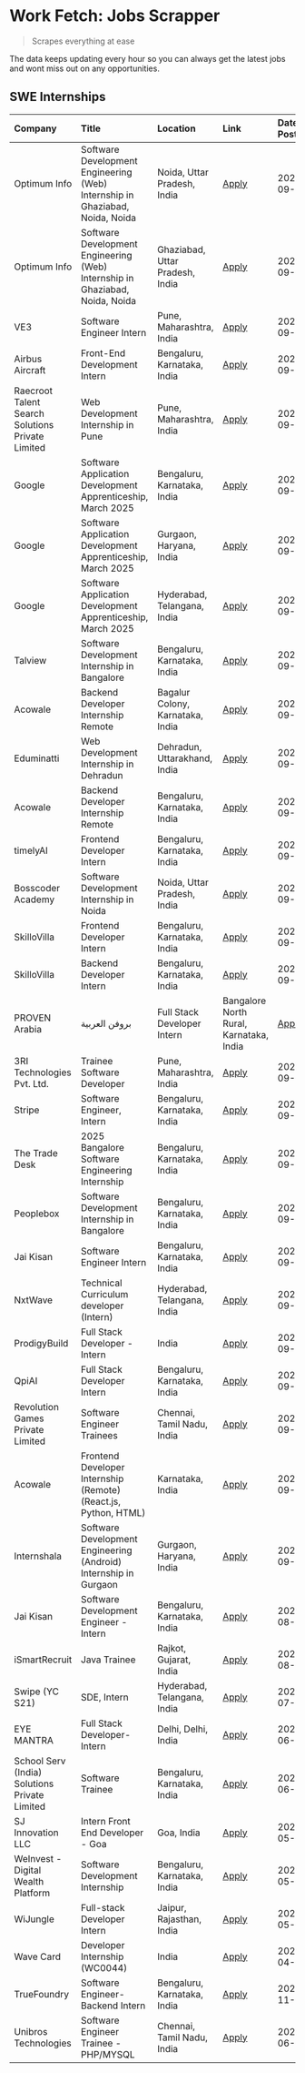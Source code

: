 # Work Fetch: Jobs Scrapper
> Scrapes everything at ease

The data keeps updating every hour so you can always get the latest jobs and wont miss out on any opportunities.

## SWE Internships
<!--START_SECTION:workfetch-->
| Company                                          | Title                                                                        | Location                                | Link                                                                                                                                                                                                                                                                          | Date Posted   |
|:-------------------------------------------------|:-----------------------------------------------------------------------------|:----------------------------------------|:------------------------------------------------------------------------------------------------------------------------------------------------------------------------------------------------------------------------------------------------------------------------------|:--------------|
| Optimum Info                                     | Software Development Engineering (Web) Internship in Ghaziabad, Noida, Noida | Noida, Uttar Pradesh, India             | [Apply](https://in.linkedin.com/jobs/view/software-development-engineering-web-internship-in-ghaziabad-noida-noida-at-optimum-info-4037042231?position=7&pageNum=0&refId=5GtqwO8EoobawgCLXHMKNg%3D%3D&trackingId=bCNsBcmqD6TJmKruWM0W%2Bg%3D%3D)                              | 2024-09-27    |
| Optimum Info                                     | Software Development Engineering (Web) Internship in Ghaziabad, Noida, Noida | Ghaziabad, Uttar Pradesh, India         | [Apply](https://in.linkedin.com/jobs/view/software-development-engineering-web-internship-in-ghaziabad-noida-noida-at-optimum-info-4037041629?position=8&pageNum=0&refId=5GtqwO8EoobawgCLXHMKNg%3D%3D&trackingId=ojSVUZ9ny2SEEtxGF6VpzQ%3D%3D)                                | 2024-09-27    |
| VE3                                              | Software Engineer Intern                                                     | Pune, Maharashtra, India                | [Apply](https://in.linkedin.com/jobs/view/software-engineer-intern-at-ve3-4035258572?position=28&pageNum=0&refId=5GtqwO8EoobawgCLXHMKNg%3D%3D&trackingId=VIUg54jzScO0kKbmbvkDNw%3D%3D)                                                                                        | 2024-09-27    |
| Airbus Aircraft                                  | Front-End Development Intern                                                 | Bengaluru, Karnataka, India             | [Apply](https://in.linkedin.com/jobs/view/front-end-development-intern-at-airbus-aircraft-4034179043?position=52&pageNum=0&refId=5GtqwO8EoobawgCLXHMKNg%3D%3D&trackingId=v4HOAVu6lcKxF6J0IlPogw%3D%3D)                                                                        | 2024-09-26    |
| Raecroot Talent Search Solutions Private Limited | Web Development Internship in Pune                                           | Pune, Maharashtra, India                | [Apply](https://in.linkedin.com/jobs/view/web-development-internship-in-pune-at-raecroot-talent-search-solutions-private-limited-4034584677?position=56&pageNum=0&refId=5GtqwO8EoobawgCLXHMKNg%3D%3D&trackingId=dSqG8VeAox7GIio%2FQeRSXw%3D%3D)                               | 2024-09-26    |
| Google                                           | Software Application Development Apprenticeship, March 2025                  | Bengaluru, Karnataka, India             | [Apply](https://in.linkedin.com/jobs/view/software-application-development-apprenticeship-march-2025-at-google-4032957527?position=2&pageNum=0&refId=5GtqwO8EoobawgCLXHMKNg%3D%3D&trackingId=C1T2WSQ61ZOId17Cj1Es2A%3D%3D)                                                    | 2024-09-24    |
| Google                                           | Software Application Development Apprenticeship, March 2025                  | Gurgaon, Haryana, India                 | [Apply](https://in.linkedin.com/jobs/view/software-application-development-apprenticeship-march-2025-at-google-4032958554?position=3&pageNum=0&refId=5GtqwO8EoobawgCLXHMKNg%3D%3D&trackingId=SRC6l2%2BCB6AZ8QByV7WJ2g%3D%3D)                                                  | 2024-09-24    |
| Google                                           | Software Application Development Apprenticeship, March 2025                  | Hyderabad, Telangana, India             | [Apply](https://in.linkedin.com/jobs/view/software-application-development-apprenticeship-march-2025-at-google-4032957528?position=5&pageNum=0&refId=5GtqwO8EoobawgCLXHMKNg%3D%3D&trackingId=51lRW9QSSAMpxavEiDsr3A%3D%3D)                                                    | 2024-09-24    |
| Talview                                          | Software Development Internship in Bangalore                                 | Bengaluru, Karnataka, India             | [Apply](https://in.linkedin.com/jobs/view/software-development-internship-in-bangalore-at-talview-4033703077?position=14&pageNum=0&refId=5GtqwO8EoobawgCLXHMKNg%3D%3D&trackingId=DkOrSCRKT8ke6Q1GNfPzxg%3D%3D)                                                                | 2024-09-23    |
| Acowale                                          | Backend Developer Internship Remote                                          | Bagalur Colony, Karnataka, India        | [Apply](https://in.linkedin.com/jobs/view/backend-developer-internship-remote-at-acowale-4030088707?position=21&pageNum=0&refId=5GtqwO8EoobawgCLXHMKNg%3D%3D&trackingId=CYscV0dEv1dTv%2FCgu9nYsQ%3D%3D)                                                                       | 2024-09-21    |
| Eduminatti                                       | Web Development Internship in Dehradun                                       | Dehradun, Uttarakhand, India            | [Apply](https://in.linkedin.com/jobs/view/web-development-internship-in-dehradun-at-eduminatti-4032105381?position=29&pageNum=0&refId=5GtqwO8EoobawgCLXHMKNg%3D%3D&trackingId=H%2BWzMrvvH5%2BvdatG6Czq%2BA%3D%3D)                                                             | 2024-09-21    |
| Acowale                                          | Backend Developer Internship Remote                                          | Bengaluru, Karnataka, India             | [Apply](https://in.linkedin.com/jobs/view/backend-developer-internship-remote-at-acowale-4030975489?position=15&pageNum=0&refId=5GtqwO8EoobawgCLXHMKNg%3D%3D&trackingId=ubnL2ylK9eDU3GAX%2FAfx4w%3D%3D)                                                                       | 2024-09-20    |
| timelyAI                                         | Frontend Developer Intern                                                    | Bengaluru, Karnataka, India             | [Apply](https://in.linkedin.com/jobs/view/frontend-developer-intern-at-timelyai-4030925040?position=19&pageNum=0&refId=5GtqwO8EoobawgCLXHMKNg%3D%3D&trackingId=73%2FFeoS8sNyXtGAt19pEsA%3D%3D)                                                                                | 2024-09-20    |
| Bosscoder Academy                                | Software Development Internship in Noida                                     | Noida, Uttar Pradesh, India             | [Apply](https://in.linkedin.com/jobs/view/software-development-internship-in-noida-at-bosscoder-academy-4031161323?position=23&pageNum=0&refId=5GtqwO8EoobawgCLXHMKNg%3D%3D&trackingId=IN7%2BD9fT37b5dc6z%2FMErFg%3D%3D)                                                      | 2024-09-20    |
| SkilloVilla                                      | Frontend Developer Intern                                                    | Bengaluru, Karnataka, India             | [Apply](https://in.linkedin.com/jobs/view/frontend-developer-intern-at-skillovilla-4025873510?position=11&pageNum=0&refId=5GtqwO8EoobawgCLXHMKNg%3D%3D&trackingId=RqQw13R2REa66I%2F0j9pnvg%3D%3D)                                                                             | 2024-09-17    |
| SkilloVilla                                      | Backend Developer Intern                                                     | Bengaluru, Karnataka, India             | [Apply](https://in.linkedin.com/jobs/view/backend-developer-intern-at-skillovilla-4025860894?position=16&pageNum=0&refId=5GtqwO8EoobawgCLXHMKNg%3D%3D&trackingId=j%2F%2FYt8RKKVLTIWPG9Pomxg%3D%3D)                                                                            | 2024-09-17    |
| PROVEN Arabia | بروفن العربية                    | Full Stack Developer Intern                                                  | Bangalore North Rural, Karnataka, India | [Apply](https://in.linkedin.com/jobs/view/full-stack-developer-intern-at-proven-arabia-%D8%A8%D8%B1%D9%88%D9%81%D9%86-%D8%A7%D9%84%D8%B9%D8%B1%D8%A8%D9%8A%D8%A9-4028862862?position=54&pageNum=0&refId=5GtqwO8EoobawgCLXHMKNg%3D%3D&trackingId=BnBxe7TkjVHg60FvppwdiQ%3D%3D) | 2024-09-17    |
| 3RI Technologies Pvt. Ltd.                       | Trainee  Software Developer                                                  | Pune, Maharashtra, India                | [Apply](https://in.linkedin.com/jobs/view/trainee-software-developer-at-3ri-technologies-pvt-ltd-4026688364?position=30&pageNum=0&refId=5GtqwO8EoobawgCLXHMKNg%3D%3D&trackingId=awyBqzYQNX7veIxAmulohA%3D%3D)                                                                 | 2024-09-15    |
| Stripe                                           | Software Engineer, Intern                                                    | Bengaluru, Karnataka, India             | [Apply](https://in.linkedin.com/jobs/view/software-engineer-intern-at-stripe-4008214242?position=4&pageNum=0&refId=5GtqwO8EoobawgCLXHMKNg%3D%3D&trackingId=LuBR%2BuQJsxGTqVCSoN6rPA%3D%3D)                                                                                    | 2024-09-13    |
| The Trade Desk                                   | 2025 Bangalore Software Engineering Internship                               | Bengaluru, Karnataka, India             | [Apply](https://in.linkedin.com/jobs/view/2025-bangalore-software-engineering-internship-at-the-trade-desk-3987456531?position=17&pageNum=0&refId=5GtqwO8EoobawgCLXHMKNg%3D%3D&trackingId=uXkpTsXtb1tNaOC9KZpj7g%3D%3D)                                                       | 2024-09-11    |
| Peoplebox                                        | Software Development Internship in Bangalore                                 | Bengaluru, Karnataka, India             | [Apply](https://in.linkedin.com/jobs/view/software-development-internship-in-bangalore-at-peoplebox-4022411601?position=18&pageNum=0&refId=5GtqwO8EoobawgCLXHMKNg%3D%3D&trackingId=udpTE%2BdE%2FysDGiWf7F%2FY%2Fw%3D%3D)                                                      | 2024-09-10    |
| Jai Kisan                                        | Software Engineer Intern                                                     | Bengaluru, Karnataka, India             | [Apply](https://in.linkedin.com/jobs/view/software-engineer-intern-at-jai-kisan-4024075360?position=39&pageNum=0&refId=5GtqwO8EoobawgCLXHMKNg%3D%3D&trackingId=JkA5Uc%2FPFo2GvM3RM1mOwg%3D%3D)                                                                                | 2024-09-09    |
| NxtWave                                          | Technical Curriculum developer (Intern)                                      | Hyderabad, Telangana, India             | [Apply](https://in.linkedin.com/jobs/view/technical-curriculum-developer-intern-at-nxtwave-4020462207?position=42&pageNum=0&refId=5GtqwO8EoobawgCLXHMKNg%3D%3D&trackingId=%2F77urWG%2BDqCYmiPjZWCBOg%3D%3D)                                                                   | 2024-09-09    |
| ProdigyBuild                                     | Full Stack Developer - Intern                                                | India                                   | [Apply](https://in.linkedin.com/jobs/view/full-stack-developer-intern-at-prodigybuild-4019591942?position=49&pageNum=0&refId=5GtqwO8EoobawgCLXHMKNg%3D%3D&trackingId=B8XN5A%2BEUGohlCO9wOWYNA%3D%3D)                                                                          | 2024-09-08    |
| QpiAI                                            | Full Stack Developer Intern                                                  | Bengaluru, Karnataka, India             | [Apply](https://in.linkedin.com/jobs/view/full-stack-developer-intern-at-qpiai-4017395346?position=35&pageNum=0&refId=5GtqwO8EoobawgCLXHMKNg%3D%3D&trackingId=j7k2egWfDq6Yl42HNNqLMg%3D%3D)                                                                                   | 2024-09-06    |
| Revolution Games Private Limited                 | Software Engineer Trainees                                                   | Chennai, Tamil Nadu, India              | [Apply](https://in.linkedin.com/jobs/view/software-engineer-trainees-at-revolution-games-private-limited-4015912927?position=31&pageNum=0&refId=5GtqwO8EoobawgCLXHMKNg%3D%3D&trackingId=dt0K5Lvw9faM1vngNSiG%2BQ%3D%3D)                                                       | 2024-09-02    |
| Acowale                                          | Frontend Developer Internship (Remote) (React.js, Python, HTML)              | Karnataka, India                        | [Apply](https://in.linkedin.com/jobs/view/frontend-developer-internship-remote-react-js-python-html-at-acowale-4014663920?position=6&pageNum=0&refId=5GtqwO8EoobawgCLXHMKNg%3D%3D&trackingId=2sE3A5d9dEMC7CyX2PXOqQ%3D%3D)                                                    | 2024-09-01    |
| Internshala                                      | Software Development Engineering (Android) Internship in Gurgaon             | Gurgaon, Haryana, India                 | [Apply](https://in.linkedin.com/jobs/view/software-development-engineering-android-internship-in-gurgaon-at-internshala-4015471580?position=24&pageNum=0&refId=5GtqwO8EoobawgCLXHMKNg%3D%3D&trackingId=LKMjpqHzzg%2FvX4HlrzzdMg%3D%3D)                                        | 2024-09-01    |
| Jai Kisan                                        | Software Development Engineer - Intern                                       | Bengaluru, Karnataka, India             | [Apply](https://in.linkedin.com/jobs/view/software-development-engineer-intern-at-jai-kisan-4027288169?position=32&pageNum=0&refId=5GtqwO8EoobawgCLXHMKNg%3D%3D&trackingId=4T0l0b0OgC13PDA%2FXf0wEQ%3D%3D)                                                                    | 2024-08-22    |
| iSmartRecruit                                    | Java Trainee                                                                 | Rajkot, Gujarat, India                  | [Apply](https://in.linkedin.com/jobs/view/java-trainee-at-ismartrecruit-3992301825?position=33&pageNum=0&refId=5GtqwO8EoobawgCLXHMKNg%3D%3D&trackingId=Mtcngke4RZc%2FbZFQaz09kA%3D%3D)                                                                                        | 2024-08-06    |
| Swipe (YC S21)                                   | SDE, Intern                                                                  | Hyderabad, Telangana, India             | [Apply](https://in.linkedin.com/jobs/view/sde-intern-at-swipe-yc-s21-3980368092?position=40&pageNum=0&refId=5GtqwO8EoobawgCLXHMKNg%3D%3D&trackingId=d62XlUWMWfUWM5BpO6pLqQ%3D%3D)                                                                                             | 2024-07-22    |
| EYE MANTRA                                       | Full Stack Developer- Intern                                                 | Delhi, Delhi, India                     | [Apply](https://in.linkedin.com/jobs/view/full-stack-developer-intern-at-eye-mantra-3960988037?position=46&pageNum=0&refId=5GtqwO8EoobawgCLXHMKNg%3D%3D&trackingId=6eX3E3TaCP%2Bsk%2FFbrR6ZMw%3D%3D)                                                                          | 2024-06-28    |
| School Serv (India) Solutions Private Limited    | Software Trainee                                                             | Bengaluru, Karnataka, India             | [Apply](https://in.linkedin.com/jobs/view/software-trainee-at-school-serv-india-solutions-private-limited-3953917603?position=59&pageNum=0&refId=5GtqwO8EoobawgCLXHMKNg%3D%3D&trackingId=zDNzyUzFjZzQ7pEjetwupQ%3D%3D)                                                        | 2024-06-19    |
| SJ Innovation LLC                                | Intern Front End Developer - Goa                                             | Goa, India                              | [Apply](https://in.linkedin.com/jobs/view/intern-front-end-developer-goa-at-sj-innovation-llc-3931678611?position=25&pageNum=0&refId=5GtqwO8EoobawgCLXHMKNg%3D%3D&trackingId=RrW%2Fepv2QbOQzqoQWVP8xg%3D%3D)                                                                  | 2024-05-24    |
| WeInvest - Digital Wealth Platform               | Software Development Internship                                              | Bengaluru, Karnataka, India             | [Apply](https://in.linkedin.com/jobs/view/software-development-internship-at-weinvest-digital-wealth-platform-3912867225?position=13&pageNum=0&refId=5GtqwO8EoobawgCLXHMKNg%3D%3D&trackingId=2dwqy%2FbTftEsEn6eOh8wlw%3D%3D)                                                  | 2024-05-01    |
| WiJungle                                         | Full-stack Developer Intern                                                  | Jaipur, Rajasthan, India                | [Apply](https://in.linkedin.com/jobs/view/full-stack-developer-intern-at-wijungle-3912864543?position=37&pageNum=0&refId=5GtqwO8EoobawgCLXHMKNg%3D%3D&trackingId=ZY3QisQr%2F%2FlBePuZmNjN9w%3D%3D)                                                                            | 2024-05-01    |
| Wave Card                                        | Developer Internship (WC0044)                                                | India                                   | [Apply](https://in.linkedin.com/jobs/view/developer-internship-wc0044-at-wave-card-3900079966?position=45&pageNum=0&refId=5GtqwO8EoobawgCLXHMKNg%3D%3D&trackingId=%2BoWvVdoa04S8AaHdQdMDEg%3D%3D)                                                                             | 2024-04-15    |
| TrueFoundry                                      | Software Engineer-Backend Intern                                             | Bengaluru, Karnataka, India             | [Apply](https://in.linkedin.com/jobs/view/software-engineer-backend-intern-at-truefoundry-3779508170?position=44&pageNum=0&refId=5GtqwO8EoobawgCLXHMKNg%3D%3D&trackingId=dHWDAHfjq6FmqS7GOn8iqA%3D%3D)                                                                        | 2023-11-10    |
| Unibros Technologies                             | Software Engineer Trainee - PHP/MYSQL                                        | Chennai, Tamil Nadu, India              | [Apply](https://in.linkedin.com/jobs/view/software-engineer-trainee-php-mysql-at-unibros-technologies-3656599241?position=38&pageNum=0&refId=5GtqwO8EoobawgCLXHMKNg%3D%3D&trackingId=IDw%2BnGsLO32DlElDGDvmdA%3D%3D)                                                          | 2023-06-12    |
<!--END_SECTION:workfetch-->
